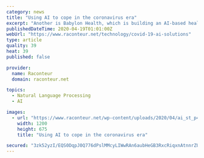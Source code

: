 ```yaml
---
category: news
title: "Using AI to cope in the coronavirus era"
excerpt: "Another is Babylon Health, which is building an AI-based health app that can help diagnose patients’ issues. It’s effectively a chatbot that can “translate layman’s language into medical terminology and deduce what may be causing the pain”, says Ribeiro-Castro. Dinesh Venugopal, president at Mphasis Direct & Digital, says ..."
publishedDateTime: 2020-04-19T01:01:00Z
webUrl: "https://www.raconteur.net/technology/covid-19-ai-solutions"
type: article
quality: 39
heat: 39
published: false

provider:
  name: Raconteur
  domain: raconteur.net

topics:
  - Natural Language Processing
  - AI

images:
  - url: "https://www.raconteur.net/wp-content/uploads/2020/04/ai_st_p4_4.jpg"
    width: 1200
    height: 675
    title: "Using AI to cope in the coronavirus era"

secured: "3zk52yzI/EQS0DqpJ0Q776dPslMMcyLIWwRAn6aubHeGB3RxcRiqxnAtnnrZUelQCbN8HnzreAMV/eezGzHn7scewaI2yLn33r5FVCPODkFsiIfKzopyrybpSb6BagqOBZL3qcZo4JnzDtA/V8bu39PBXWf3dXrt1o6LMf/jK0o3vJ/7S3HrTrqXnTQc5Won/WWWSQ2CQqb02UJXUJCVsZMeTeYF6Tx/c9KHBQQgq27gxqg1q/qAzbUblgxIWYlqRBAQrYmQYaPgrYIPOBmC51OMAY5oxXKz5f+RmEjw5yrcg2XFOPmmqwsnEKmOb8TJpmhpihoXPMbELJ5I3KHSeq7HXkefjZ+fQqjkkzJYluPW0Vkn5M4JoffbNTxdiMr/cmlM4By+XUYDYme9YC5BLmdehIEZVdxPq9A6XPYjUXjyb4fFlDSgfCSQ4PvuPCgLetAwF0h9mmXEmOCboo+KOQLo8IHBau0GPsX9ZTuKqKo=;rWwhjfM3PWtcYCdBR4IvUw=="
---
```


